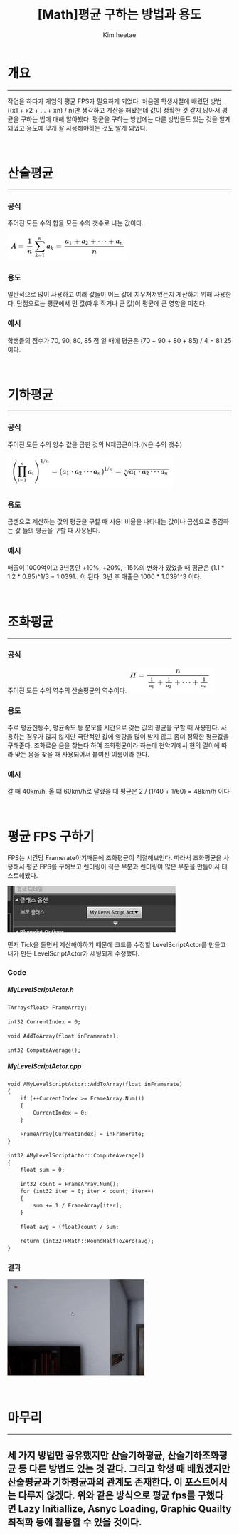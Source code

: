 ﻿---
title : "[Math]평균 구하는 방법과 용도"
layout: post
author: Kim heetae
tag : [Math]
---

# 개요
---
작업을 하다가 게임의 평균 FPS가 필요하게 되었다. 처음엔 학생시절에 배웠던 방법((x1 + x2 + ... + xn) / n)만 생각하고 계산을 해봤는데 값이 정확한 것 같지 않아서 평균을 구하는 법에 대해 알아봤다. 평균을 구하는 방법에는 다른 방법들도 있는 것을 알게 되었고 용도에 맞게 잘 사용해야하는 것도 알게 되었다.

&nbsp;&nbsp;&nbsp;&nbsp;
# 산술평균
---
### 공식
주어진 모든 수의 합을 모든 수의 갯수로 나눈 값이다.

![산술 평균](/assets/images/post/2019-07-21-Average/2019-07-21-ArithmeticMean.jpg)


### 용도
일반적으로 많이 사용하고 여러 값들이 어느 값에 치우쳐져있는지 계산하기 위해 사용한다. 단점으로는 평균에서 먼 값(매우 작거나 큰 값)이 평균에 큰 영향을 미친다.

### 예시
학생들의 점수가 70, 90, 80, 85 점 일 때에 평균은 (70 + 90 + 80 + 85) / 4 = 81.25 이다.

&nbsp;&nbsp;&nbsp;&nbsp;
# 기하평균
---
### 공식
주어진 모든 수의 양수 값을 곱한 것의 N제곱근이다.(N은 수의 갯수)

![기하 평균](/assets/images/post/2019-07-21-Average/2019-07-21-GeometricMean.jpg)


### 용도
곱셈으로 계산하는 값의 평균을 구할 때 사용! 비율을 나타내는 값이나 곱셈으로 증감하는 값 들의 평균을 구할 때 사용된다. 


### 예시
매출이 1000억이고 3년동안 +10%, +20%, -15%의 변화가 있었을 때 평균은 (1.1 * 1.2 * 0.85)^1/3 = 1.0391.. 이 된다. 3년 후 매출은 1000 * 1.0391^3 이다.


&nbsp;&nbsp;&nbsp;&nbsp;
# 조화평균
---
### 공식
주어진 모든 수의 역수의 산술평균의 역수이다.
![조화 평균](/assets/images/post/2019-07-21-Average/2019-07-21-HarmonicMean.jpg)

### 용도
주로 평균진동수, 평균속도 등 분모를 시간으로 갖는 값의 평균을 구할 때 사용한다. 사용하는 경우가 많지 않지만 극단적인 값에 영향을 많이 받지 않고 좀더 정확한 평균값을 구해준다. 조화로운 음을 찾는다 하여 조화평균이라 하는데 현악기에서 현의 길이에 따라 맞는 음을 찾을 때 사용되어서 붙여진 이름이라 한다.

### 예시
갈 때 40km/h, 올 떄 60km/h로 달렸을 때 평균은 2 / (1/40 + 1/60) = 48km/h 이다

&nbsp;&nbsp;&nbsp;&nbsp;
# 평균 FPS 구하기
FPS는 시간당 Framerate이기때문에 조화평균이 적절해보인다. 따라서 조화평균을 사용해서 평균 FPS를 구해보고 렌더링이 적은 부분과 렌더링이 많은 부분을 만들어서 테스트해봤다.

![Level 수정](/assets/images/post/2019-07-21-Average/2019-07-21-LevelScriptActor.jpg)

먼저 Tick을 돌면서 계산해야하기 때문에 코드를 수정할 LevelScriptActor를 만들고 내가 만든 LevelScriptActor가 세팅되게 수정했다.

### Code

##### MyLevelScriptActor.h
```
TArray<float> FrameArray;

int32 CurrentIndex = 0;

void AddToArray(float inFramerate);

int32 ComputeAverage();
```

##### MyLevelScriptActor.cpp
```
void AMyLevelScriptActor::AddToArray(float inFramerate)
{
	if (++CurrentIndex >= FrameArray.Num())
	{
		CurrentIndex = 0;
	}

	FrameArray[CurrentIndex] = inFramerate;
}

int32 AMyLevelScriptActor::ComputeAverage()
{
	float sum = 0;

	int32 count = FrameArray.Num();
	for (int32 iter = 0; iter < count; iter++)
	{
		sum += 1 / FrameArray[iter];
	}

	float avg = (float)count / sum;

	return (int32)FMath::RoundHalfToZero(avg);
}
```

### 결과
![결과](/assets/images/post/2019-07-21-Average/2019-07-21-Result.gif)

&nbsp;&nbsp;&nbsp;&nbsp;
# 마무리
---
세 가지 방법만 공유했지만 산술기하평균, 산술기하조화평균 등 다른 방법도 있는 것 같다. 그리고 학생 때 배웠겠지만 산술평균과 기하평균과의 관계도 존재한다. 이 포스트에서는 다루지 않겠다. 위와 같은 방식으로 평균 fps를 구했다면 Lazy Initiallize, Asnyc Loading, Graphic Quailty 최적화 등에 활용할 수 있을 것이다.
---
